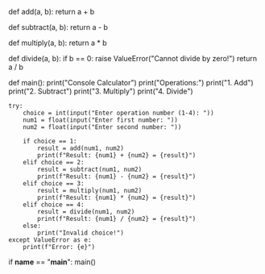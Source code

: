 def add(a, b):
    return a + b

def subtract(a, b):
    return a - b

def multiply(a, b):
    return a * b

def divide(a, b):
    if b == 0:
        raise ValueError("Cannot divide by zero!")
    return a / b

def main():
    print("Console Calculator")
    print("Operations:")
    print("1. Add")
    print("2. Subtract")
    print("3. Multiply")
    print("4. Divide")
    
    try:
        choice = int(input("Enter operation number (1-4): "))
        num1 = float(input("Enter first number: "))
        num2 = float(input("Enter second number: "))
        
        if choice == 1:
            result = add(num1, num2)
            print(f"Result: {num1} + {num2} = {result}")
        elif choice == 2:
            result = subtract(num1, num2)
            print(f"Result: {num1} - {num2} = {result}")
        elif choice == 3:
            result = multiply(num1, num2)
            print(f"Result: {num1} * {num2} = {result}")
        elif choice == 4:
            result = divide(num1, num2)
            print(f"Result: {num1} / {num2} = {result}")
        else:
            print("Invalid choice!")
    except ValueError as e:
        print(f"Error: {e}")

if __name__ == "__main__":
    main()
